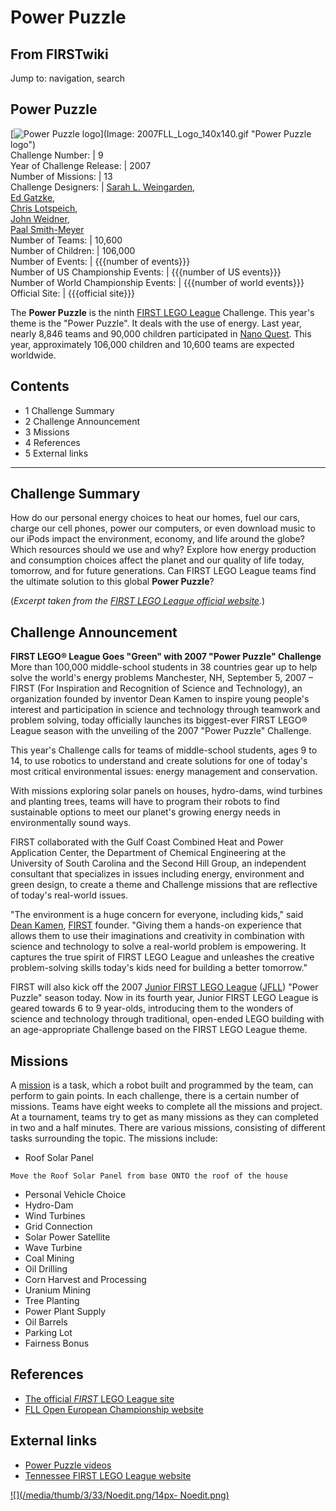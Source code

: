 # Power Puzzle

## From FIRSTwiki

Jump to: navigation, search

## Power Puzzle

[![Power Puzzle logo](/media/f/ff/2007FLL_Logo_140x140.gif)](Image:
2007FLL_Logo_140x140.gif "Power Puzzle logo")<br>
Challenge Number: | 9<br>
Year of Challenge Release: | 2007<br>
Number of Missions: | 13<br>
Challenge Designers: | [Sarah L. Weingarden](/index.php?title=Sarah_L._Weingarden&action=edit "Sarah L.
Weingarden"),<br>
[Ed Gatzke](/index.php?title=Ed_Gatzke&action=edit "Ed Gatzke"),<br>
[Chris Lotspeich](/index.php?title=Chris_Lotspeich&action=edit "Chris
Lotspeich"),<br>
[John Weidner](/index.php?title=John_Weidner&action=edit "John Weidner"),<br>
[Paal Smith-Meyer](/index.php?title=Paal_Smith-Meyer&action=edit "Paal Smith-
Meyer")<br>
Number of Teams: | 10,600<br>
Number of Children: | 106,000<br>
Number of Events: | {{{number of events}}}<br>
Number of US Championship Events: | {{{number of US events}}}<br>
Number of World Championship Events: | {{{number of world events}}}<br>
Official Site: | {{{official site}}}

The **Power Puzzle** is the ninth [FIRST LEGO League](FIRST_LEGO_League "FIRST LEGO League") Challenge. This year's theme is the "Power Puzzle". It deals with the use of energy. Last year, nearly 8,846 teams and 90,000 children participated in [Nano Quest](Nano_Quest "Nano Quest"). This year, approximately 106,000 children and 10,600 teams are expected worldwide.

## Contents

- 1 Challenge Summary
- 2 Challenge Announcement
- 3 Missions
- 4 References
- 5 External links

--------------------------------------------------------------------------------

## Challenge Summary

How do our personal energy choices to heat our homes, fuel our cars, charge our cell phones, power our computers, or even download music to our iPods impact the environment, economy, and life around the globe? Which resources should we use and why? Explore how energy production and consumption choices affect the planet and our quality of life today, tomorrow, and for future generations. Can FIRST LEGO League teams find the ultimate solution to this global **Power Puzzle**?

(_Excerpt taken from the [FIRST LEGO League official website](http://www.firstlegoleague.org/default.aspx?pid=70 "http://www.firstlegoleague.org/default.aspx?pid=70")._)

## Challenge Announcement

**FIRST LEGO® League Goes "Green" with 2007 "Power Puzzle" Challenge**<br>
More than 100,000 middle-school students in 38 countries gear up to help solve the world's energy problems Manchester, NH, September 5, 2007 – FIRST (For Inspiration and Recognition of Science and Technology), an organization founded by inventor Dean Kamen to inspire young people's interest and participation in science and technology through teamwork and problem solving, today officially launches its biggest-ever FIRST LEGO® League season with the unveiling of the 2007 "Power Puzzle" Challenge.

This year's Challenge calls for teams of middle-school students, ages 9 to 14, to use robotics to understand and create solutions for one of today's most critical environmental issues: energy management and conservation.

With missions exploring solar panels on houses, hydro-dams, wind turbines and planting trees, teams will have to program their robots to find sustainable options to meet our planet's growing energy needs in environmentally sound ways.

FIRST collaborated with the Gulf Coast Combined Heat and Power Application Center, the Department of Chemical Engineering at the University of South Carolina and the Second Hill Group, an independent consultant that specializes in issues including energy, environment and green design, to create a theme and Challenge missions that are reflective of today's real-world issues.

"The environment is a huge concern for everyone, including kids," said [Dean Kamen](Dean_Kamen "Dean Kamen"), [FIRST](first) founder. "Giving them a hands-on experience that allows them to use their imaginations and creativity in combination with science and technology to solve a real-world problem is empowering. It captures the true spirit of FIRST LEGO League and unleashes the creative problem-solving skills today's kids need for building a better tomorrow."

FIRST will also kick off the 2007 [Junior FIRST LEGO League](Junior_FIRST_LEGO_League "Junior FIRST LEGO League") ([JFLL](JFLL "JFLL")) "Power Puzzle" season today. Now in its fourth year, Junior FIRST LEGO League is geared towards 6 to 9 year-olds, introducing them to the wonders of science and technology through traditional, open-ended LEGO building with an age-appropriate Challenge based on the FIRST LEGO League theme.

## Missions

A [mission](Mission "Mission") is a task, which a robot built and programmed by the team, can perform to gain points. In each challenge, there is a certain number of missions. Teams have eight weeks to complete all the missions and project. At a tournament, teams try to get as many missions as they can completed in two and a half minutes. There are various missions, consisting of different tasks surrounding the topic. The missions include:

- Roof Solar Panel

```
Move the Roof Solar Panel from base ONTO the roof of the house 
```

- Personal Vehicle Choice
- Hydro-Dam
- Wind Turbines
- Grid Connection
- Solar Power Satellite
- Wave Turbine
- Coal Mining
- Oil Drilling
- Corn Harvest and Processing
- Uranium Mining
- Tree Planting
- Power Plant Supply
- Oil Barrels
- Parking Lot
- Fairness Bonus

## References

- [The official _FIRST_ LEGO League site](http://www.firstlegoleague.org "http://www.firstlegoleague.org")
- [FLL Open European Championship website](http://www.flloec.org/ "http://www.flloec.org/")

## External links

- [Power Puzzle videos](http://webstreamer3.doit.wisc.edu/lego/ "http://webstreamer3.doit.wisc.edu/lego/")
- [Tennessee FIRST LEGO League website](http://www.tennfll.org/ "http://www.tennfll.org/")

[![](/media/thumb/3/33/Noedit.png/14px-
Noedit.png)](Image:Noedit.png)
